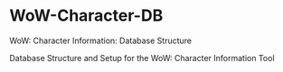 # WoW-Character-DB
WoW: Character Information: Database Structure

Database Structure and Setup for the WoW: Character Information Tool
